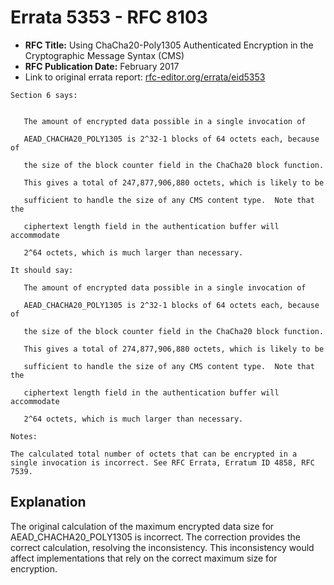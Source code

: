 # Errata 5353 - RFC 8103

- **RFC Title:** Using ChaCha20-Poly1305 Authenticated Encryption in the Cryptographic Message Syntax (CMS)
- **RFC Publication Date:** February 2017
- Link to original errata report: [rfc-editor.org/errata/eid5353](https://www.rfc-editor.org/errata/eid5353)

```
Section 6 says:


   The amount of encrypted data possible in a single invocation of
   AEAD_CHACHA20_POLY1305 is 2^32-1 blocks of 64 octets each, because of
   the size of the block counter field in the ChaCha20 block function.
   This gives a total of 247,877,906,880 octets, which is likely to be
   sufficient to handle the size of any CMS content type.  Note that the
   ciphertext length field in the authentication buffer will accommodate
   2^64 octets, which is much larger than necessary.

It should say:

   The amount of encrypted data possible in a single invocation of
   AEAD_CHACHA20_POLY1305 is 2^32-1 blocks of 64 octets each, because of
   the size of the block counter field in the ChaCha20 block function.
   This gives a total of 274,877,906,880 octets, which is likely to be
   sufficient to handle the size of any CMS content type.  Note that the
   ciphertext length field in the authentication buffer will accommodate
   2^64 octets, which is much larger than necessary.

Notes:

The calculated total number of octets that can be encrypted in a single invocation is incorrect. See RFC Errata, Erratum ID 4858, RFC 7539.
```

## Explanation

The original calculation of the maximum encrypted data size for AEAD_CHACHA20_POLY1305 is incorrect. The correction provides the correct calculation, resolving the inconsistency. This inconsistency would affect implementations that rely on the correct maximum size for encryption.
